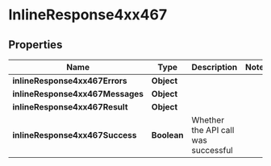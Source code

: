 # InlineResponse4xx467

## Properties
Name | Type | Description | Notes
------------ | ------------- | ------------- | -------------
**inlineResponse4xx467Errors** | **Object** |  | 
**inlineResponse4xx467Messages** | **Object** |  | 
**inlineResponse4xx467Result** | **Object** |  | 
**inlineResponse4xx467Success** | **Boolean** | Whether the API call was successful | 
